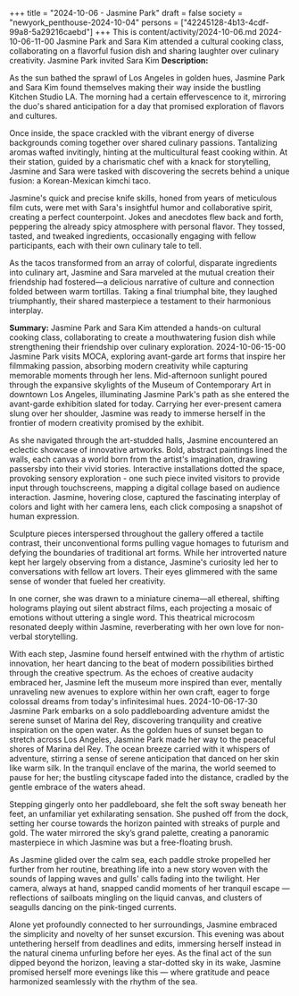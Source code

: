 +++
title = "2024-10-06 - Jasmine Park"
draft = false
society = "newyork_penthouse-2024-10-04"
persons = ["42245128-4b13-4cdf-99a8-5a29216caebd"]
+++
This is content/activity/2024-10-06.md
2024-10-06-11-00
Jasmine Park and Sara Kim attended a cultural cooking class, collaborating on a flavorful fusion dish and sharing laughter over culinary creativity.
Jasmine Park invited Sara Kim
**Description:**

As the sun bathed the sprawl of Los Angeles in golden hues, Jasmine Park and Sara Kim found themselves making their way inside the bustling Kitchen Studio LA. The morning had a certain effervescence to it, mirroring the duo's shared anticipation for a day that promised exploration of flavors and cultures. 

Once inside, the space crackled with the vibrant energy of diverse backgrounds coming together over shared culinary passions. Tantalizing aromas wafted invitingly, hinting at the multicultural feast cooking within. At their station, guided by a charismatic chef with a knack for storytelling, Jasmine and Sara were tasked with discovering the secrets behind a unique fusion: a Korean-Mexican kimchi taco.

Jasmine's quick and precise knife skills, honed from years of meticulous film cuts, were met with Sara's insightful humor and collaborative spirit, creating a perfect counterpoint. Jokes and anecdotes flew back and forth, peppering the already spicy atmosphere with personal flavor. They tossed, tasted, and tweaked ingredients, occasionally engaging with fellow participants, each with their own culinary tale to tell.

As the tacos transformed from an array of colorful, disparate ingredients into culinary art, Jasmine and Sara marveled at the mutual creation their friendship had fostered—a delicious narrative of culture and connection folded between warm tortillas. Taking a final triumphal bite, they laughed triumphantly, their shared masterpiece a testament to their harmonious interplay.

**Summary:**
Jasmine Park and Sara Kim attended a hands-on cultural cooking class, collaborating to create a mouthwatering fusion dish while strengthening their friendship over culinary exploration.
2024-10-06-15-00
Jasmine Park visits MOCA, exploring avant-garde art forms that inspire her filmmaking passion, absorbing modern creativity while capturing memorable moments through her lens.
Mid-afternoon sunlight poured through the expansive skylights of the Museum of Contemporary Art in downtown Los Angeles, illuminating Jasmine Park's path as she entered the avant-garde exhibition slated for today. Carrying her ever-present camera slung over her shoulder, Jasmine was ready to immerse herself in the frontier of modern creativity promised by the exhibit.

As she navigated through the art-studded halls, Jasmine encountered an eclectic showcase of innovative artworks. Bold, abstract paintings lined the walls, each canvas a world born from the artist's imagination, drawing passersby into their vivid stories. Interactive installations dotted the space, provoking sensory exploration - one such piece invited visitors to provide input through touchscreens, mapping a digital collage based on audience interaction. Jasmine, hovering close, captured the fascinating interplay of colors and light with her camera lens, each click composing a snapshot of human expression.

Sculpture pieces interspersed throughout the gallery offered a tactile contrast, their unconventional forms pulling vague homages to futurism and defying the boundaries of traditional art forms. While her introverted nature kept her largely observing from a distance, Jasmine's curiosity led her to conversations with fellow art lovers. Their eyes glimmered with the same sense of wonder that fueled her creativity.

In one corner, she was drawn to a miniature cinema—all ethereal, shifting holograms playing out silent abstract films, each projecting a mosaic of emotions without uttering a single word. This theatrical microcosm resonated deeply within Jasmine, reverberating with her own love for non-verbal storytelling.

With each step, Jasmine found herself entwined with the rhythm of artistic innovation, her heart dancing to the beat of modern possibilities birthed through the creative spectrum. As the echoes of creative audacity embraced her, Jasmine left the museum more inspired than ever, mentally unraveling new avenues to explore within her own craft, eager to forge colossal dreams from today's infinitesimal hues.
2024-10-06-17-30
Jasmine Park embarks on a solo paddleboarding adventure amidst the serene sunset of Marina del Rey, discovering tranquility and creative inspiration on the open water.
As the golden hues of sunset began to stretch across Los Angeles, Jasmine Park made her way to the peaceful shores of Marina del Rey. The ocean breeze carried with it whispers of adventure, stirring a sense of serene anticipation that danced on her skin like warm silk. In the tranquil enclave of the marina, the world seemed to pause for her; the bustling cityscape faded into the distance, cradled by the gentle embrace of the waters ahead.

Stepping gingerly onto her paddleboard, she felt the soft sway beneath her feet, an unfamiliar yet exhilarating sensation. She pushed off from the dock, setting her course towards the horizon painted with streaks of purple and gold. The water mirrored the sky’s grand palette, creating a panoramic masterpiece in which Jasmine was but a free-floating brush.

As Jasmine glided over the calm sea, each paddle stroke propelled her further from her routine, breathing life into a new story woven with the sounds of lapping waves and gulls' calls fading into the twilight. Her camera, always at hand, snapped candid moments of her tranquil escape — reflections of sailboats mingling on the liquid canvas, and clusters of seagulls dancing on the pink-tinged currents.

Alone yet profoundly connected to her surroundings, Jasmine embraced the simplicity and novelty of her sunset excursion. This evening was about untethering herself from deadlines and edits, immersing herself instead in the natural cinema unfurling before her eyes. As the final act of the sun dipped beyond the horizon, leaving a star-dotted sky in its wake, Jasmine promised herself more evenings like this — where gratitude and peace harmonized seamlessly with the rhythm of the sea.
